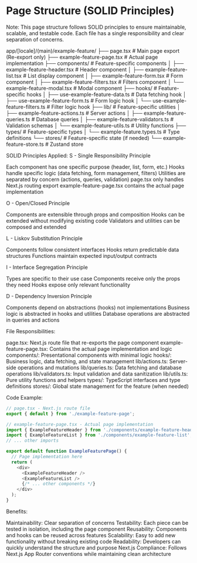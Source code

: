 # Page Structure (SOLID Principles)

Note: This page structure follows SOLID principles to ensure maintainable, scalable, and testable code. Each file has a single responsibility and clear separation of concerns.

app/[locale]/(main)/example-feature/
├── page.tsx                               # Main page export (Re-export only)
├── example-feature-page.tsx               # Actual page implementation
├── components/                            # Feature-specific components
│   ├── example-feature-header.tsx         # Header component
│   ├── example-feature-list.tsx           # List display component
│   ├── example-feature-form.tsx           # Form component
│   ├── example-feature-filters.tsx        # Filters component
│   └── example-feature-modal.tsx          # Modal component
├── hooks/                                 # Feature-specific hooks
│   ├── use-example-feature-data.ts        # Data fetching hook
│   ├── use-example-feature-form.ts        # Form logic hook
│   └── use-example-feature-filters.ts     # Filter logic hook
├── lib/                                   # Feature-specific utilities
│   ├── example-feature-actions.ts         # Server actions
│   ├── example-feature-queries.ts         # Database queries
│   ├── example-feature-validators.ts      # Validation schemas
│   └── example-feature-utils.ts           # Utility functions
├── types/                                 # Feature-specific types
│   └── example-feature.types.ts           # Type definitions
└── stores/                                # Feature-specific state (if needed)
    └── example-feature-store.ts           # Zustand store

SOLID Principles Applied:
S - Single Responsibility Principle

Each component has one specific purpose (header, list, form, etc.)
Hooks handle specific logic (data fetching, form management, filters)
Utilities are separated by concern (actions, queries, validation)
page.tsx only handles Next.js routing export
example-feature-page.tsx contains the actual page implementation

O - Open/Closed Principle

Components are extensible through props and composition
Hooks can be extended without modifying existing code
Validators and utilities can be composed and extended

L - Liskov Substitution Principle

Components follow consistent interfaces
Hooks return predictable data structures
Functions maintain expected input/output contracts

I - Interface Segregation Principle

Types are specific to their use case
Components receive only the props they need
Hooks expose only relevant functionality

D - Dependency Inversion Principle

Components depend on abstractions (hooks) not implementations
Business logic is abstracted in hooks and utilities
Database operations are abstracted in queries and actions

File Responsibilities:

page.tsx: Next.js route file that re-exports the page component
example-feature-page.tsx: Contains the actual page implementation and logic
components/: Presentational components with minimal logic
hooks/: Business logic, data fetching, and state management
lib/actions.ts: Server-side operations and mutations
lib/queries.ts: Data fetching and database operations
lib/validators.ts: Input validation and data sanitization
lib/utils.ts: Pure utility functions and helpers
types/: TypeScript interfaces and type definitions
stores/: Global state management for the feature (when needed)

Code Example:

```typescript
// page.tsx - Next.js route file
export { default } from './example-feature-page';

// example-feature-page.tsx - Actual page implementation
import { ExampleFeatureHeader } from './components/example-feature-header';
import { ExampleFeatureList } from './components/example-feature-list';
// ... other imports

export default function ExampleFeaturePage() {
  // Page implementation here
  return (
    <div>
      <ExampleFeatureHeader />
      <ExampleFeatureList />
      {/* ... other components */}
    </div>
  );
}
```

Benefits:

Maintainability: Clear separation of concerns
Testability: Each piece can be tested in isolation, including the page component
Reusability: Components and hooks can be reused across features
Scalability: Easy to add new functionality without breaking existing code
Readability: Developers can quickly understand the structure and purpose
Next.js Compliance: Follows Next.js App Router conventions while maintaining clean architecture
